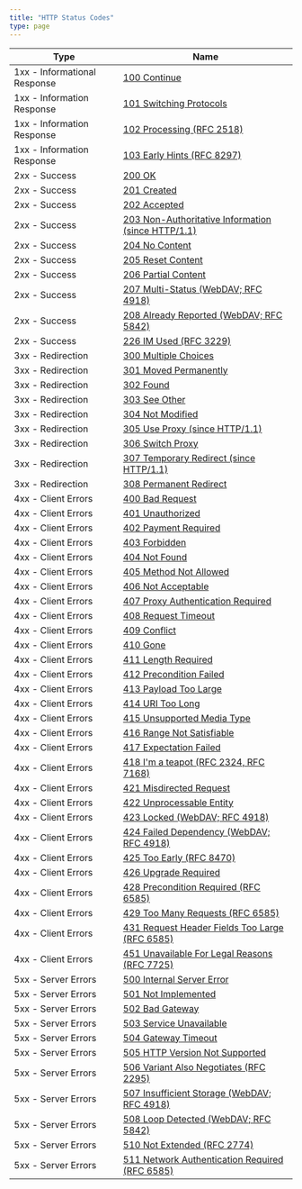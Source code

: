 ```yaml
---
title: "HTTP Status Codes"
type: page
---
```


| Type | Name |
| ---- | ---- |
| 1xx - Informational Response | [100 Continue](100) |
| 1xx - Information Response | [101 Switching Protocols](101) |
| 1xx - Information Response | [102 Processing (RFC 2518)](102) |
| 1xx - Information Response | [103 Early Hints (RFC 8297)](103) |
| 2xx - Success | [200 OK](200) |
| 2xx - Success | [201 Created](201) |
| 2xx - Success | [202 Accepted](202) |
| 2xx - Success | [203 Non-Authoritative Information (since HTTP/1.1)](203) |
| 2xx - Success | [204 No Content](204) |
| 2xx - Success | [205 Reset Content](205) |
| 2xx - Success | [206 Partial Content](206) |
| 2xx - Success | [207 Multi-Status (WebDAV; RFC 4918)](207) |
| 2xx - Success | [208 Already Reported (WebDAV; RFC 5842)](208) |
| 2xx - Success | [226 IM Used (RFC 3229)](226) |
| 3xx - Redirection | [300 Multiple Choices](300) |
| 3xx - Redirection | [301 Moved Permanently](301) |
| 3xx - Redirection | [302 Found](302) |
| 3xx - Redirection | [303 See Other](303) |
| 3xx - Redirection | [304 Not Modified](304) |
| 3xx - Redirection | [305 Use Proxy (since HTTP/1.1)](305) |
| 3xx - Redirection | [306 Switch Proxy](306) |
| 3xx - Redirection | [307 Temporary Redirect (since HTTP/1.1)](307) |
| 3xx - Redirection | [308 Permanent Redirect](308) |
| 4xx - Client Errors | [400 Bad Request](400) |
| 4xx - Client Errors | [401 Unauthorized](401) |
| 4xx - Client Errors | [402 Payment Required](402) |
| 4xx - Client Errors | [403 Forbidden](403) |
| 4xx - Client Errors | [404 Not Found](404) |
| 4xx - Client Errors | [405 Method Not Allowed](405) |
| 4xx - Client Errors | [406 Not Acceptable](406) |
| 4xx - Client Errors | [407 Proxy Authentication Required](407) |
| 4xx - Client Errors | [408 Request Timeout](408) |
| 4xx - Client Errors | [409 Conflict](409) |
| 4xx - Client Errors | [410 Gone](410) |
| 4xx - Client Errors | [411 Length Required](411) |
| 4xx - Client Errors | [412 Precondition Failed](412) |
| 4xx - Client Errors | [413 Payload Too Large](413) |
| 4xx - Client Errors | [414 URI Too Long](414) |
| 4xx - Client Errors | [415 Unsupported Media Type](415) |
| 4xx - Client Errors | [416 Range Not Satisfiable](416) |
| 4xx - Client Errors | [417 Expectation Failed](417) |
| 4xx - Client Errors | [418 I'm a teapot (RFC 2324, RFC 7168)](418) |
| 4xx - Client Errors | [421 Misdirected Request](421) |
| 4xx - Client Errors | [422 Unprocessable Entity](422) |
| 4xx - Client Errors | [423 Locked (WebDAV; RFC 4918)](423) |
| 4xx - Client Errors | [424 Failed Dependency (WebDAV; RFC 4918)](424) |
| 4xx - Client Errors | [425 Too Early (RFC 8470)](425) |
| 4xx - Client Errors | [426 Upgrade Required](426) |
| 4xx - Client Errors | [428 Precondition Required (RFC 6585)](428) |
| 4xx - Client Errors | [429 Too Many Requests (RFC 6585)](429) |
| 4xx - Client Errors | [431 Request Header Fields Too Large (RFC 6585)](431) |
| 4xx - Client Errors | [451 Unavailable For Legal Reasons (RFC 7725)](451) |
| 5xx - Server Errors | [500 Internal Server Error](500) |
| 5xx - Server Errors | [501 Not Implemented](501) |
| 5xx - Server Errors | [502 Bad Gateway](502) |
| 5xx - Server Errors | [503 Service Unavailable](503) |
| 5xx - Server Errors | [504 Gateway Timeout](504) |
| 5xx - Server Errors | [505 HTTP Version Not Supported](505) |
| 5xx - Server Errors | [506 Variant Also Negotiates (RFC 2295)](506) |
| 5xx - Server Errors | [507 Insufficient Storage (WebDAV; RFC 4918)](507) |
| 5xx - Server Errors | [508 Loop Detected (WebDAV; RFC 5842)](508) |
| 5xx - Server Errors | [510 Not Extended (RFC 2774)](510) |
| 5xx - Server Errors | [511 Network Authentication Required (RFC 6585)](511) |